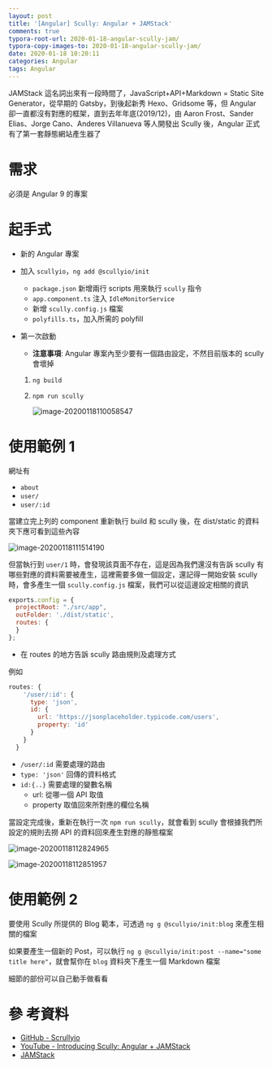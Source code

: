 ```yaml
---
layout: post
title: '[Angular] Scully: Angular + JAMStack'
comments: true
typora-root-url: 2020-01-18-angular-scully-jam/
typora-copy-images-to: 2020-01-18-angular-scully-jam/
date: 2020-01-18 10:20:11
categories: Angular
tags: Angular
---
```


JAMStack 這名詞出來有一段時間了，JavaScript+API+Markdown = Static Site Generator，從早期的 Gatsby，到後起新秀 Hexo、Gridsome 等，但 Angular 卻一直都沒有對應的框架，直到去年年底(2019/12)，由 Aaron Frost、Sander Elias、Jorge Cano、Anderes Villanueva 等人開發出 Scully 後，Angular 正式有了第一套靜態網站產生器了

<!-- more -->

# 需求

必須是 Angular 9 的專案

# 起手式

* 新的 Angular 專案

* 加入 `scullyio`，`ng add @scullyio/init`

  * `package.json` 新增兩行 scripts 用來執行 `scully` 指令
  * `app.component.ts` 注入 `IdleMonitorService`
  * 新增 `scully.config.js` 檔案
  * `polyfills.ts`，加入所需的 polyfill

* 第一次啟動

  * **注意事項**: Angular 專案內至少要有一個路由設定，不然目前版本的 scully 會壞掉

  1. `ng build`

  2. `npm run scully`

     ![image-20200118110058547](image-20200118110058547.png)

  

# 使用範例 1

網址有

* `about`
* `user/`
* `user/:id`

當建立完上列的 component 重新執行 build 和 scully 後，在 dist/static 的資料夾下應可看到這些內容

![image-20200118111514190](image-20200118111514190.png)

但當執行到 `user/1` 時，會發現該頁面不存在，這是因為我們還沒有告訴 scully 有哪些對應的資料需要被產生，這裡需要多做一個設定，還記得一開始安裝 scully 時，會多產生一個 `scully.config.js` 檔案，我們可以從這邊設定相關的資訊

```javascript
exports.config = {
  projectRoot: "./src/app",
  outFolder: './dist/static',
  routes: {
  }
};
```

* 在 routes 的地方告訴 scully 路由規則及處理方式

例如

```javascript
routes: {
    '/user/:id': {
      type: 'json',
      id: {
        url: 'https://jsonplaceholder.typicode.com/users',
        property: 'id'
      }
    }
  }
```

* `/user/:id` 需要處理的路由
* `type: 'json'` 回傳的資料格式
* `id:{..}` 需要處理的變數名稱
  * url: 從哪一個 API 取值
  * property 取值回來所對應的欄位名稱

當設定完成後，重新在執行一次 `npm run scully`，就會看到 scully 會根據我們所設定的規則去撈 API 的資料回來產生對應的靜態檔案

![image-20200118112824965](image-20200118112824965.png)

![image-20200118112851957](image-20200118112851957.png)



# 使用範例 2

要使用 Scully 所提供的 Blog 範本，可透過 `ng g @scullyio/init:blog`  來產生相關的檔案

如果要產生一個新的 Post，可以執行 `ng g @scullyio/init:post --name="some title here"`，就會幫你在 `blog` 資料夾下產生一個 Markdown 檔案

細節的部份可以自己動手做看看

# 參 考資料

* [GitHub - Scrullyio](https://github.com/scullyio/scully)
* [YouTube - Introducing Scully: Angular + JAMStack](https://www.youtube.com/watch?v=Sh37rIUL-d4)
* [JAMStack](https://jamstack.org/)